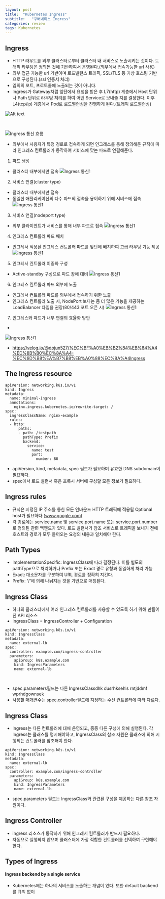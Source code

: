 ```yaml
---
layout: post
title:  "Kubernetes Ingress"
subtitle:   "쿠버네티스 Ingress"
categories: review
tags: Kubernetes
---
```


## Ingress
- HTTP 라우트를 외부 클러스터로부터 클러스터 내 서비스로 노출시키는 것이다. 트래픽 라우팅은 정의돈 것에 기반하여서 운영된다.(외부에서 접속가능한 url 사용)
- 외부 접근 가능한 url 기반이며 로드밸런스 트래픽, SSL/TLS 등 가상  호스팅 기반으로 구성된다.(ssl 인증서 처리)
- 임의의 포트, 프로토콜에 노출되는 것이 아니다.
- Ingress가 Gateway처럼 앞단에서 요청을 받은 후 L7(http) 계층에서 Host 단위나 Path 단위로 라우팅 처리를 하여 어떤 Service로 보내줄 지를 결정한다. 이후 L4(tcp/ip) 계층에서 Pod로 로드밸런싱을 진행하게 된다.(트래픽 로드밸런싱)

![Alt text](image.png)

<br>

![Ingress 통신 흐름](https://velog.velcdn.com/images%2Fdojun527%2Fpost%2F3f16f735-b19e-4d22-ae2c-4e24780ce15b%2F%E1%84%89%E1%85%B3%E1%84%8F%E1%85%B3%E1%84%85%E1%85%B5%E1%86%AB%E1%84%89%E1%85%A3%E1%86%BA%202022-02-27%20%E1%84%8B%E1%85%A9%E1%84%92%E1%85%AE%2011.18.36.png)

- 외부에서 사용자가 특정 경로로 접속하게 되면 인그레스를 통해 정의해둔 규칙에 따라 인그레스 컨트롤러가 동작하여 서비스에 맞는 파드로 연결해준다.

1. 파드 생성
  - 클러스터 내부에서만 접속
  ![Ingress 통신1](https://velog.velcdn.com/images%2Fdojun527%2Fpost%2Ff6f8299c-a385-4338-b231-04363857a305%2F%E1%84%89%E1%85%B3%E1%84%8F%E1%85%B3%E1%84%85%E1%85%B5%E1%86%AB%E1%84%89%E1%85%A3%E1%86%BA%202022-02-27%20%E1%84%8B%E1%85%A9%E1%84%92%E1%85%AE%2011.38.04.png)

2. 서비스 연결(cluster type)
  - 클러스터 내부에서만 접속
  - 동일한 애플리케이션의 다수 파드의 접속을 용이하기 위해 서비스에 접속
  ![Ingress 통신1](https://velog.velcdn.com/images%2Fdojun527%2Fpost%2Fc8ec20bb-826b-427c-857a-b9d1fe44b71d%2F%E1%84%89%E1%85%B3%E1%84%8F%E1%85%B3%E1%84%85%E1%85%B5%E1%86%AB%E1%84%89%E1%85%A3%E1%86%BA%202022-02-27%20%E1%84%8B%E1%85%A9%E1%84%92%E1%85%AE%2011.40.59.png)
3. 서비스 연결(nodeport type)
  - 외부 클라이언트가 서비스를 통해 내부 파드로 접속
  ![Ingress 통신1](https://velog.velcdn.com/images%2Fdojun527%2Fpost%2F9e8a631d-5d8a-4650-8c2d-f18051537d5f%2F%E1%84%89%E1%85%B3%E1%84%8F%E1%85%B3%E1%84%85%E1%85%B5%E1%86%AB%E1%84%89%E1%85%A3%E1%86%BA%202022-02-27%20%E1%84%8B%E1%85%A9%E1%84%92%E1%85%AE%2011.41.54.png)
4. 인그레스 컨트롤러 파드 배치
  - 인그레서 적용된 인그레스 컨트롤러 파드를 앞단에 배치하여 고급 라우팅 기능 제공
  ![Ingress 통신1](https://velog.velcdn.com/images%2Fdojun527%2Fpost%2F56cf2b7b-9be0-460b-86c3-cd586571e933%2F%E1%84%89%E1%85%B3%E1%84%8F%E1%85%B3%E1%84%85%E1%85%B5%E1%86%AB%E1%84%89%E1%85%A3%E1%86%BA%202022-02-27%20%E1%84%8B%E1%85%A9%E1%84%92%E1%85%AE%2011.48.17.png)
5. 인그레서 컨트롤러 이중화 구성
  - Active-standby 구성으로 파드 장애 대비
  ![Ingress 통신1](https://velog.velcdn.com/images%2Fdojun527%2Fpost%2F896dbfb7-0b43-4eac-998f-04df285edb8c%2F%E1%84%89%E1%85%B3%E1%84%8F%E1%85%B3%E1%84%85%E1%85%B5%E1%86%AB%E1%84%89%E1%85%A3%E1%86%BA%202022-02-27%20%E1%84%8B%E1%85%A9%E1%84%92%E1%85%AE%2011.49.30.png)
6. 인그레스 컨트롤러 파드 외부에 노출
  - 인그레서 컨트롤러 파드를 외부에서 접속하기 위한 노출
  - 인그레스 컨트롤러 노출 시, NodePort 보다는 좀 더 많은 기능을 제공하는 LoadBalancer 타입을 권장(80/443 포트 오픈 시)
  ![Ingress 통신1](https://velog.velcdn.com/images%2Fdojun527%2Fpost%2F0bb11236-df73-4e87-b607-3efa55c3ae50%2F%E1%84%89%E1%85%B3%E1%84%8F%E1%85%B3%E1%84%85%E1%85%B5%E1%86%AB%E1%84%89%E1%85%A3%E1%86%BA%202022-02-27%20%E1%84%8B%E1%85%A9%E1%84%92%E1%85%AE%2011.51.03.png)
7. 인그레스와 파드가 내부 연결의 효율화 방안
  - 
  ![Ingress 통신1](https://velog.velcdn.com/images%2Fdojun527%2Fpost%2F8c40c222-cdf5-46e4-af13-3a271f109aca%2F%E1%84%89%E1%85%B3%E1%84%8F%E1%85%B3%E1%84%85%E1%85%B5%E1%86%AB%E1%84%89%E1%85%A3%E1%86%BA%202022-02-27%20%E1%84%8B%E1%85%A9%E1%84%92%E1%85%AE%2011.54.34.png)

  - https://velog.io/@dojun527/%EC%BF%A0%EB%B2%84%EB%84%A4%ED%8B%B0%EC%8A%A4-%EC%9D%B8%EA%B7%B8%EB%A0%88%EC%8A%A4Ingress

  
## The Ingress resource

```
apiVersion: networking.k8s.io/v1
kind: Ingress
metadata:
  name: minimal-ingress
  annotations:
    nginx.ingress.kubernetes.io/rewrite-target: /
spec:
  ingressClassName: nginx-example
  rules:
  - http:
      paths:
      - path: /testpath
        pathType: Prefix
        backend:
          service:
            name: test
            port:
              number: 80

```
- apiVersion, kind, metadata, spec 필드가 필요하며 유효한 DNS subdomain이 필요하다.
- spec에서 로드 밸런서 혹은 프록시 서버에 구성할 모든 정보가 필요하다.

## Ingress rules
- 규칙은 지정된 IP 주소를 통한 모든 인바운드 HTTP 트래픽에 적용될 Optional host가 필요하다.(www.google.com)
- 각 경로에는 service.name 및 service.port.name 또는 service.port.number로 정의된 관련 백엔드가 있다. 로드 밸런서가 참조 서비스로 트래픽을 보내기 전에 호스트와 경로가 모두 들어오는 요청의 내용과 일치해야 한다.

## Path Types
- ImplementationSpecific: IngressClass에 따라 결정된다. 이를 별도의 pathType으로 처리하거나 Prefix 또는 Exact 경로 유형과 동일하게 처리 가능
- Exact: 대소문자를 구분하여 URL 경로를 정확히 지킨다.
- Prefix: '/'에 의해 나눠지는 것을 기반으로 매칭된다.

## Ingress Class
- 하나의 클러스터에서 여러 인그레스 컨트롤러를 사용할 수 있도록 하기 위해 만들어진 API 리소스
- IngressClass = IngressController + Configuration

```
apiVersion: networking.k8s.io/v1
kind: IngressClass
metadata:
  name: external-lb
spec:
  controller: example.com/ingress-controller
  parameters:
    apiGroup: k8s.example.com
    kind: IngressParameters
    name: external-lb
```

<br/>

- spec.parameters필드는 다른 IngressClassdhk dusrhksehls rntjddmf wprhdgownsek
- 사용할 매개변수는 spec.controller필드에 지정하는 수신 컨트롤러에 따라 다르다.


## Ingress Class
- Ingress는 다른 컨트롤러에 대해 운영되고, 종종 다른 구성에 의해 실행된다. 각 Ingress는 클래스를 명시해야하고, IngressClass의 참조 자원은 클래스에 의해 시행되는 컨트롤러를 참조해야 한다.

```
apiVersion: networking.k8s.io/v1
kind: IngressClass
metadata:
  name: external-lb
spec:
  controller: example.com/ingress-controller
  parameters:
    apiGroup: k8s.example.com
    kind: IngressParameters
    name: external-lb
```

- spec.parameters 필드는 IngressClass와 관련된 구성을 제공하는 다른 참조 자원이다.

## Ingress Controller
- ingress 리소스가 동작하기 위해 인그레서 컨트롤러가 반드시 필요하다.
- 자동으로 실행되지 않으며 클러스터에 가장 적합한 컨트롤러를 선택하여 구현해야 한다.


## Types of Ingress
#### Ingress backend by a single service
- Kubernetes에는 하나의 서비스를 노출하는 개념이 있다. 또한 default backend를 규칙 없이 